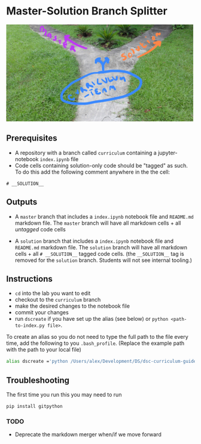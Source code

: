 # Master-Solution Branch Splitter

![Garden of Forking Paths](Garden-of-Forking-Paths.jpg)

## Prerequisites
* A repository with a branch called `curriculum` containing a jupyter-notebook `index.ipynb` file
* Code cells containing solution-only code should be "tagged" as such. To do this add the following comment anywhere in the the cell:
```
# __SOLUTION__
```

## Outputs
* A `master` branch that includes a `index.ipynb` notebook file and `README.md` markdown file. The `master` branch will have all markdown cells + all _untagged_ code cells

* A `solution` branch that includes a `index.ipynb` notebook file and `README.md` markdown file. The `solution` branch will have all markdown cells + all `# __SOLUTION__` tagged code cells. (the `__SOLUTION__` tag is removed for the `solution` branch. Students will not see internal tooling.)

## Instructions
* `cd` into the lab you want to edit
* checkout to the `curriculum` branch
* make the desired changes to the notebook file
* commit your changes
* run `dscreate` if you have set up the alias (see below) or `python <path-to-index.py file>`.

To create an alias so you do not need to type the full path to the file every time,
add the following to you `.bash_profile`. (Replace the example path with the path to your local file)

```bash
alias dscreate ='python /Users/alex/Development/DS/dsc-curriculum-guidelines/master-solution-branch-splitter/index.py'
```

## Troubleshooting
The first time you run this you may need to run
```
pip install gitpython
```

### TODO
* Deprecate the markdown merger when/if we move forward
